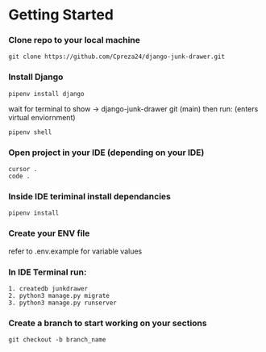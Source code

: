 # Getting Started
### Clone repo to your local machine
    git clone https://github.com/Cpreza24/django-junk-drawer.git

### Install Django
    pipenv install django
wait for terminal to show 
-> django-junk-drawer git (main) then run: (enters virtual enviornment)
    
    pipenv shell

### Open project in your IDE (depending on your IDE)
    cursor . 
    code .

### Inside IDE teriminal install dependancies 
    pipenv install

### Create your ENV file 
refer to .env.example for variable values 

### In IDE Terminal run:
    1. createdb junkdrawer 
    2. python3 manage.py migrate
    3. python3 manage.py runserver

### Create a branch to start working on your sections
    git checkout -b branch_name

